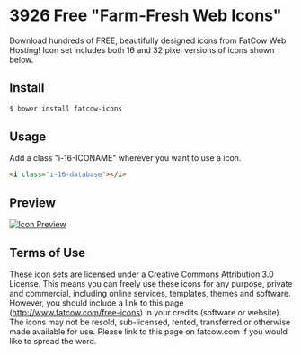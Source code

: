 # 3926 Free "Farm-Fresh Web Icons" #
Download hundreds of FREE, beautifully designed icons from FatCow Web Hosting! Icon set includes both 16 and 32 pixel versions of icons shown below. 

## Install ##
```bash
$ bower install fatcow-icons
```

## Usage ##
Add a class "i-16-ICONAME" wherever you want to use a icon. 

```html
<i class="i-16-database"></i>
```

## Preview ##
[![Icon Preview](http://www.fatcow.com/images/fatcow-icons/fatcow-3926.png)](http://www.fatcow.com/images/fatcow-icons/fatcow-3926.png)

## Terms of Use ##
These icon sets are licensed under a Creative Commons Attribution 3.0 License. This means you can freely use these icons for any purpose, private and commercial, including online services, templates, themes and software. However, you should include a link to this page (http://www.fatcow.com/free-icons) in your credits (software or website). The icons may not be resold, sub-licensed, rented, transferred or otherwise made available for use. Please link to this page on fatcow.com if you would like to spread the word.
